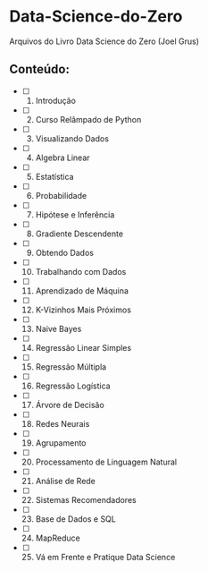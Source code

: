 # Data-Science-do-Zero
Arquivos do Livro Data Science do Zero (Joel Grus)

## Conteúdo:
- [ ] 1. Introdução
- [ ] 2. Curso Relâmpado de Python
- [ ] 3. Visualizando Dados
- [ ] 4. Algebra Linear
- [ ] 5. Estatística
- [ ] 6. Probabilidade
- [ ] 7. Hipótese e Inferência
- [ ] 8. Gradiente Descendente
- [ ] 9. Obtendo Dados
- [ ] 10. Trabalhando com Dados
- [ ] 11. Aprendizado de Máquina
- [ ] 12. K-Vizinhos Mais Próximos
- [ ] 13. Naive Bayes
- [ ] 14. Regressão Linear Simples
- [ ] 15. Regressão Múltipla
- [ ] 16. Regressão Logística
- [ ] 17. Árvore de Decisão
- [ ] 18. Redes Neurais
- [ ] 19. Agrupamento
- [ ] 20. Processamento de Linguagem Natural
- [ ] 21. Análise de Rede
- [ ] 22. Sistemas Recomendadores
- [ ] 23. Base de Dados e SQL
- [ ] 24. MapReduce
- [ ] 25. Vá em Frente e Pratique Data Science
